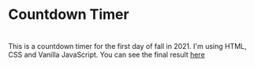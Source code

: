# Countdown Timer <h1>
  This is a countdown timer for the first day of fall in 2021. I'm using HTML, CSS and Vanilla JavaScript. You can see the final result [here](https://isabelthompson.github.io/countdown-timer/)
